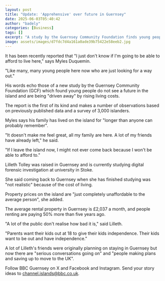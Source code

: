 ```yaml
---
layout: post
title: "Update: 'Apprehensive' over future in Guernsey"
date: 2025-06-03T05:40:42
author: "badely"
categories: [Business]
tags: []
excerpt: "A study by the Guernsey Community Foundation finds young people are being driven away by high costs."
image: assets/images/d7fdc7d4a161a0ade39b75422e58eeb2.jpg
---
```


It has been recently reported that "I just don't know if I'm going to be able to afford to live here," says Myles Duquemin.

"Like many, many young people here now who are just looking for a way out."

His words echo those of a new study by the Guernsey Community Foundation (GCF) which found young people do not see a future in the island and are being "driven away" by rising living costs. 

The report is the first of its kind and makes a number of observations based on previously published data and a survey of 3,000 islanders.

Myles says his family has lived on the island for "longer than anyone can probably remember".

"It doesn't make me feel great, all my family are here. A lot of my friends have already left," he said.

"If I leave the island now, I might not ever come back because I won't be able to afford to."

Lilleth Tolley was raised in Guernsey and is currently studying digital forensic investigation at university in Stoke.

She said coming back to Guernsey when she has finished studying was "not realistic" because of the cost of living.

Property prices on the island are "just completely unaffordable to the average person", she added.

The average rental property in Guernsey is £2,037 a month, and people renting are paying 50% more than five years ago.

"A lot of the public don't realise how bad it is," said Lilleth. 

"Parents want their kids out at 18 to give their kids independence. Their kids want to be out and have independence."

A lot of Lilleth's friends were originally planning on staying in Guernsey but now there are "serious conversations going on" and "people making plans and saving up to move to the UK".

Follow BBC Guernsey on X and Facebook and Instagram. Send your story ideas to channel.islands@bbc.co.uk.

